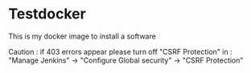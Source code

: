 # Testdocker

This is my docker image to install a software 

Caution : if 403 errors appear please turn off "CSRF Protection" in :
"Manage Jenkins" -> "Configure Global security" -> "CSRF Protection"

